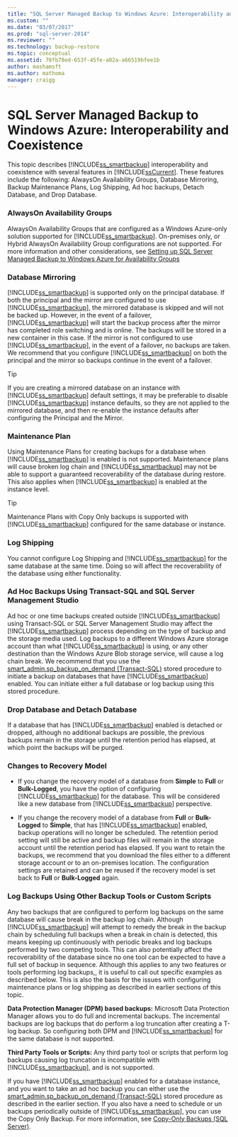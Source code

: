 ```yaml
---
title: "SQL Server Managed Backup to Windows Azure: Interoperability and Coexistence | Microsoft Docs"
ms.custom: ""
ms.date: "03/07/2017"
ms.prod: "sql-server-2014"
ms.reviewer: ""
ms.technology: backup-restore
ms.topic: conceptual
ms.assetid: 78fb78ed-653f-45fe-a02a-a66519bfee1b
author: mashamsft
ms.author: mathoma
manager: craigg
---
```

# SQL Server Managed Backup to Windows Azure: Interoperability and Coexistence
  This topic describes [!INCLUDE[ss_smartbackup](../includes/ss-smartbackup-md.md)] interoperability and coexistence with several features in [!INCLUDE[ssCurrent](../includes/sscurrent-md.md)]. These features include the following: AlwaysOn Availability Groups, Database Mirroring, Backup Maintenance Plans, Log Shipping, Ad hoc backups, Detach Database, and Drop Database.  
  
### AlwaysOn Availability Groups  
 AlwaysOn Availability Groups that are configured as a Windows Azure-only solution supported for [!INCLUDE[ss_smartbackup](../includes/ss-smartbackup-md.md)]. On-premises only, or Hybrid AlwaysOn Availability Group configurations are not supported. For more information and other considerations, see [Setting up SQL Server Managed Backup to Windows Azure for Availability Groups](../../2014/database-engine/setting-up-sql-server-managed-backup-to-windows-azure-for-availability-groups.md)  
  
### Database Mirroring  
 [!INCLUDE[ss_smartbackup](../includes/ss-smartbackup-md.md)] is supported only on the principal database. If both the principal and the mirror are configured to use [!INCLUDE[ss_smartbackup](../includes/ss-smartbackup-md.md)], the mirrored database is skipped and will not be backed up. However, in the event of a failover, [!INCLUDE[ss_smartbackup](../includes/ss-smartbackup-md.md)] will start the backup process after the mirror has completed role switching and is online. The backups will be stored in a new container in this case. If the mirror is not configured to use [!INCLUDE[ss_smartbackup](../includes/ss-smartbackup-md.md)], in the event of a failover, no backups are taken. We recommend that you configure [!INCLUDE[ss_smartbackup](../includes/ss-smartbackup-md.md)] on both the principal and the mirror so backups continue in the event of a failover.  
  
> [!TIP]  
>  If you are creating a mirrored database on an instance with [!INCLUDE[ss_smartbackup](../includes/ss-smartbackup-md.md)] default settings, it may be preferable to disable [!INCLUDE[ss_smartbackup](../includes/ss-smartbackup-md.md)] instance defaults, so they are not applied to the mirrored database, and then re-enable the instance defaults after configuring the Principal and the Mirror.  
  
### Maintenance Plan  
 Using Maintenance Plans for creating backups for a database when [!INCLUDE[ss_smartbackup](../includes/ss-smartbackup-md.md)] is enabled is not supported. Maintenance plans will cause broken log chain and [!INCLUDE[ss_smartbackup](../includes/ss-smartbackup-md.md)] may not be able to support a guaranteed recoverability of the database during restore. This also applies when [!INCLUDE[ss_smartbackup](../includes/ss-smartbackup-md.md)] is enabled at the instance level.  
  
> [!TIP]  
>  Maintenance Plans with Copy Only backups is supported with [!INCLUDE[ss_smartbackup](../includes/ss-smartbackup-md.md)] configured for the same database or instance.  
  
### Log Shipping  
 You cannot configure Log Shipping and [!INCLUDE[ss_smartbackup](../includes/ss-smartbackup-md.md)] for the same database at the same time. Doing so will affect the recoverability of the database using either functionality.  
  
### Ad Hoc Backups Using Transact-SQL and SQL Server Management Studio  
 Ad hoc or one time backups created outside [!INCLUDE[ss_smartbackup](../includes/ss-smartbackup-md.md)] using Transact-SQL or SQL Server Management Studio may affect the [!INCLUDE[ss_smartbackup](../includes/ss-smartbackup-md.md)] process depending on the type of backup and the storage media used. Log backups to a different Windows Azure storage account than what [!INCLUDE[ss_smartbackup](../includes/ss-smartbackup-md.md)] is using, or any other destination than the Windows Azure Blob storage service, will cause a log chain break. We recommend that you use the [smart_admin.sp_backup_on_demand &#40;Transact-SQL&#41;](/sql/relational-databases/system-stored-procedures/managed-backup-sp-backup-on-demand-transact-sql) stored procedure to initiate a backup on databases that have [!INCLUDE[ss_smartbackup](../includes/ss-smartbackup-md.md)] enabled. You can initiate either a full database or log backup using this stored procedure.  
  
### Drop Database and Detach Database  
 If a database that has [!INCLUDE[ss_smartbackup](../includes/ss-smartbackup-md.md)] enabled is detached or dropped, although no additional backups are possible, the previous backups remain in the storage until the retention period has elapsed, at which point the backups will be purged.  
  
### Changes to Recovery Model  
  
-   If you change the recovery model of a database from **Simple** to **Full** or **Bulk-Logged**, you have the option of configuring [!INCLUDE[ss_smartbackup](../includes/ss-smartbackup-md.md)] for the database. This will be considered like a new database from [!INCLUDE[ss_smartbackup](../includes/ss-smartbackup-md.md)] perspective.  
  
-   If you change the recovery model of a database from **Full** or **Bulk-Logged** to **Simple**, that has [!INCLUDE[ss_smartbackup](../includes/ss-smartbackup-md.md)] enabled, backup operations will no longer be scheduled. The retention period setting will still be active and backup files will remain in the storage account until the retention period has elapsed. If you want to retain the backups, we recommend that you download the files either to a different storage account or to an on-premises location. The configuration settings are retained and can be reused if the recovery model is set back to **Full** or **Bulk-Logged** again.  
  
### Log Backups Using Other Backup Tools or Custom Scripts  
 Any two backups that are configured to perform log backups on the same database will cause break in the backup log chain. Although [!INCLUDE[ss_smartbackup](../includes/ss-smartbackup-md.md)] will attempt to remedy the break in the backup chain by scheduling full backups when a break in chain is detected, this means keeping up continuously with periodic breaks and log backups performed by two competing tools. This can also potentially affect the recoverability of the database since no one tool can be expected to have a full set of backup in sequence. Although this applies to any two features or tools performing log backups,, it is useful to call out specific examples as described below. This is also the basis for the issues with configuring maintenance plans or log shipping as described in earlier sections of this topic.  
  
 **Data Protection Manager (DPM) based backups:** Microsoft Data Protection Manager allows you to do full and incremental backups. The incremental backups are log backups that do perform a log truncation after creating a T-log backup. So configuring both DPM and [!INCLUDE[ss_smartbackup](../includes/ss-smartbackup-md.md)] for the same database is not supported.  
  
 **Third Party Tools or Scripts:** Any third party tool or scripts that perform log backups causing log truncation is incompatible with [!INCLUDE[ss_smartbackup](../includes/ss-smartbackup-md.md)], and is not supported.  
  
 If you have [!INCLUDE[ss_smartbackup](../includes/ss-smartbackup-md.md)] enabled for a database instance, and you want to take an ad hoc backup you can either use the [smart_admin.sp_backup_on_demand &#40;Transact-SQL&#41;](/sql/relational-databases/system-stored-procedures/managed-backup-sp-backup-on-demand-transact-sql) stored procedure as described in the earlier section. If you also have a need to schedule or un backups periodically outside of [!INCLUDE[ss_smartbackup](../includes/ss-smartbackup-md.md)], you can use the Copy Only Backup.  For more information, see [Copy-Only Backups &#40;SQL Server&#41;](../relational-databases/backup-restore/copy-only-backups-sql-server.md).  
  
  
